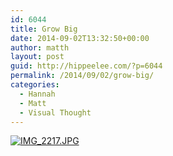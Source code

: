 ```yaml
---
id: 6044
title: Grow Big
date: 2014-09-02T13:32:50+00:00
author: matth
layout: post
guid: http://hippeelee.com/?p=6044
permalink: /2014/09/02/grow-big/
categories:
  - Hannah
  - Matt
  - Visual Thought
---
```

[<img src="http://localhost/wp-content/uploads/2014/09/IMG_2217.jpg" alt="IMG_2217.JPG" class="alignnone size-full" />](http://localhost/wp-content/uploads/2014/09/IMG_2217.jpg)